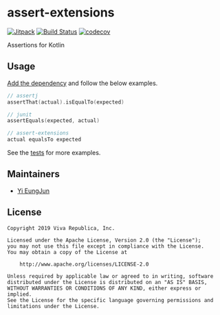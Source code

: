 # assert-extensions

[![Jitpack](https://jitpack.io/v/toss/assert-extensions.svg)](https://jitpack.io/#toss/assert-extensions)
[![Build Status](https://travis-ci.org/toss/assert-extensions.svg?branch=master)](https://travis-ci.org/toss/assert-extensions)
[![codecov](https://codecov.io/gh/toss/assert-extensions/branch/master/graph/badge.svg)](https://codecov.io/gh/toss/assert-extensions)

Assertions for Kotlin

## Usage

[Add the dependency](https://jitpack.io/#toss/assert-extensions) and
follow the below examples.

```kotlin
// assertj
assertThat(actual).isEqualTo(expected)

// junit
assertEquals(expected, actual)

// assert-extensions
actual equalsTo expected
```

See the [tests](./src/test/kotlin/im/toss/test/AssertionsKtTest.kt) for more examples.

## Maintainers

* [Yi EungJun](https://github.com/eungjun-yi)

## License

    Copyright 2019 Viva Republica, Inc.

    Licensed under the Apache License, Version 2.0 (the "License");
    you may not use this file except in compliance with the License.
    You may obtain a copy of the License at

        http://www.apache.org/licenses/LICENSE-2.0

    Unless required by applicable law or agreed to in writing, software
    distributed under the License is distributed on an "AS IS" BASIS,
    WITHOUT WARRANTIES OR CONDITIONS OF ANY KIND, either express or implied.
    See the License for the specific language governing permissions and
    limitations under the License.
